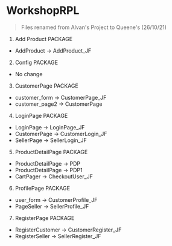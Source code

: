 # WorkshopRPL
> Files renamed from Alvan's Project to Queene's (26/10/21) 
1. Add Product PACKAGE
 - AddProduct -> AddProduct_JF
2. Config PACKAGE 
 - No change 
3. CustomerPage PACKAGE
 - customer_form -> CustomerPage_JF
 - customer_page2 -> CustomerPage
4. LoginPage PACKAGE
 - LoginPage -> LoginPage_JF
 - CustomerPage -> CustomerLogin_JF
 - SellerPage -> SellerLogin_JF
5. ProductDetailPage PACKAGE 
 - ProductDetailPage -> PDP
 - ProductDetailPage -> PDP1
 - CartPager -> CheckoutUser_JF
6. ProfilePage PACKAGE
 - user_form -> CustomerProfile_JF
 - PageSeller -> SellerProfile_JF
7. RegisterPage PACKAGE
 - RegisterCustomer -> CustomerRegister_JF
 - RegisterSeller -> SellerRegister_JF
